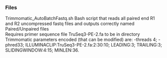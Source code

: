 ### Files
Trimmomatic_AutoBatchFastq.sh
  Bash script that reads all paired end R1 and R2 uncompressed fastq files and outputs correctly named Paired/Unpaired files  
  Requires primer sequence file TruSeq3-PE-2.fa to be in directory  
  Trimmomatic parameters encoded (that can be modified) are: -threads 4; -phred33; ILLUMINACLIP:TruSeq3-PE-2.fa:2:30:10; LEADING:3; TRAILING:3; SLIDINGWINDOW:4:15; MINLEN:36.  
